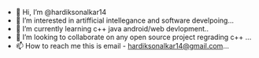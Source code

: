- 👋 Hi, I’m @hardiksonalkar14
- 👀 I’m interested in artifficial intellegance and software develpoing...
- 🌱 I’m currently learning c++ java android/web devlopment..
- 💞️ I’m looking to collaborate on any open source project regrading c++ ...
- 📫 How to reach me this is email - hardiksonalkar14@gmail.com...

<!---
hardiksonalkar14/hardiksonalkar14 is a ✨ special ✨ repository because its `README.md` (this file) appears on your GitHub profile.
You can click the Preview link to take a look at your changes.
--->
